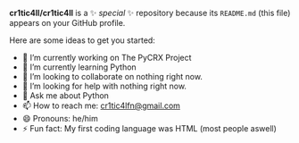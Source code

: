 **cr1tic4ll/cr1tic4ll** is a ✨ _special_ ✨ repository because its `README.md` (this file) appears on your GitHub profile.

Here are some ideas to get you started:

- 🔭 I’m currently working on The PyCRX Project
- 🌱 I’m currently learning Python
- 👯 I’m looking to collaborate on nothing right now.
- 🤔 I’m looking for help with nothing right now.
- 💬 Ask me about Python
- 📫 How to reach me: cr1tic4lfn@gmail.com
- 😄 Pronouns: he/him
- ⚡ Fun fact: My first coding language was HTML (most people aswell)
